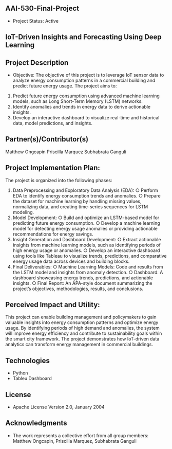 **AAI-530-Final-Project**
-

- Project Status: Active

**IoT-Driven Insights and Forecasting Using Deep Learning**
-  

**Project Description**
-
- Objective:
The objective of this project is to leverage IoT sensor data to analyze energy consumption
patterns in a commercial building and predict future energy usage. The project aims to:
1. Predict future energy consumption using advanced machine learning models, such as
Long Short-Term Memory (LSTM) networks.
2. Identify anomalies and trends in energy data to derive actionable insights.
3. Develop an interactive dashboard to visualize real-time and historical data, model
predictions, and insights.

**Partner(s)/Contributor(s)**
-
Matthew Ongcapin
Priscilla Marquez
Subhabrata Ganguli

**Project Implementation Plan:**
- 
The project is organized into the following phases:
1. Data Preprocessing and Exploratory Data Analysis (EDA):
○ Perform EDA to identify energy consumption trends and anomalies.
○ Prepare the dataset for machine learning by handling missing values, normalizing
data, and creating time-series sequences for LSTM modeling.
2. Model Development:
○ Build and optimize an LSTM-based model for predicting future energy
consumption.
○ Develop a machine learning model for detecting energy usage anomalies or
providing actionable recommendations for energy savings.
3. Insight Generation and Dashboard Development:
○ Extract actionable insights from machine learning models, such as identifying
periods of high energy usage or anomalies.
○ Develop an interactive dashboard using tools like Tableau to visualize trends,
predictions, and comparative energy usage data across devices and building
blocks.
4. Final Deliverables:
○ Machine Learning Models: Code and results from the LSTM model and insights
from anomaly detection.
○ Dashboard: A dashboard showcasing energy trends, predictions, and actionable
insights.
○ Final Report: An APA-style document summarizing the project’s objectives,
methodologies, results, and conclusions.

**Perceived Impact and Utility:**
-

This project can enable building management and policymakers to gain valuable insights into
energy consumption patterns and optimize energy usage. By identifying periods of high demand
and anomalies, the system will improve energy efficiency and contribute to sustainability goals
within the smart city framework.
The project demonstrates how IoT-driven data analytics can transform energy management in
commercial buildings.

**Technologies**
-
- Python
- Tableu Dashboard


**License**
-
- Apache License Version 2.0, January 2004

**Acknowledgments**
-
- The work represents a collective effort from all group members: Matthew Ongcapin, Priscilla Marquez, Subhabrata Ganguli

